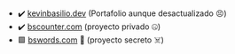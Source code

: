 - :heavy_check_mark: [kevinbasilio.dev](https://kevinbasilio.dev) (Portafolio aunque desactualizado :persevere:)
- :heavy_check_mark: [bscounter.com](https://bscounter.com) (proyecto privado :zipper_mouth_face:)
- :green_square: [bswords.com](https://bswords.com) :hammer: (proyecto secreto :skull_and_crossbones:)
